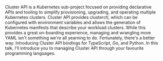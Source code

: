 Cluster API is a Kubernetes sub-project focused on providing declarative APIs and tooling to simplify provisioning, upgrading, and operating multiple Kubernetes clusters. Cluster API provides clusterctl, which can be configured with environment variables and allows the generation of Kubernetes manifests that describe your workload clusters. While this provides a great on-boarding experience, managing and wrangling more YAML isn't something we're all yearning to do. Fortunately, there's a better way. Introducing Cluster API bindings for TypeScript, Go, and Python. In this talk, I'll introduce you to managing Cluster API through your favourite programming languages.
